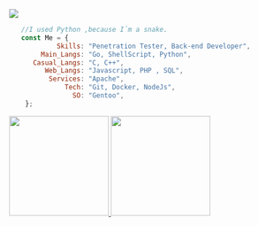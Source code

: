<div align='left'>
    <a href="https://github.com/Gl7tch">
    <img src="https://readme-typing-svg.herokuapp.com?color=%23B836F7&center=true&vCenter=true&multiline=true&width=500&height=65&lines=Hi.;My+name+is+G7tch,+I'm+beginner+progammer">
</div>
  
```js
   //I used Python ,because I´m a snake.
   const Me = {
            Skills: "Penetration Tester, Back-end Developer",
        Main_Langs: "Go, ShellScript, Python",
      Casual_Langs: "C, C++", 
         Web_Langs: "Javascript, PHP , SQL",
          Services: "Apache",
              Tech: "Git, Docker, NodeJs",
                SO: "Gentoo",
    };

```

<div align='left'>
  <a href='https://github.com/Gl7tch'>
  <img height='180em' src='https://github-readme-stats.vercel.app/api?username=Gl7tch&show_icons=true&theme=marko&include_all_commits=true&count_private=true'/>
  <img height='180em' src='https://github-readme-stats.vercel.app/api/top-langs/?username=Gl7tch&layout=compact&langs_count=7&theme=marko'/>
</div>

